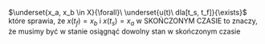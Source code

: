 $\underset{x_a, x_b \in X}{\forall}\ \underset{u(t)\ dla[t_s, t_f]}{\exists}$ które sprawia, że $x(t_f)=x_b$ i $x(t_s)=x_a$ w SKOŃCZONYM CZASIE
to znaczy, że musimy być w stanie osiągnąć dowolny stan w skończonym czasie
